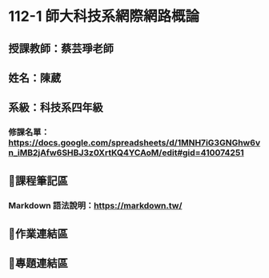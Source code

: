# 112-1 師大科技系網際網路概論
## 授課教師：蔡芸琤老師
## 姓名：陳葳
## 系級：科技系四年級
### 修課名單：https://docs.google.com/spreadsheets/d/1MNH7iG3GNGhw6vn_iMB2jAfw6SHBJ3z0XrtKQ4YCAoM/edit#gid=410074251
## 📌課程筆記區
### Markdown 語法說明：https://markdown.tw/
## 📌作業連結區
## 📌專題連結區

